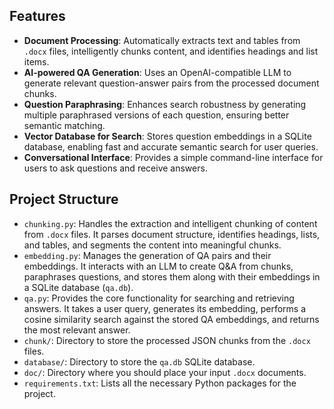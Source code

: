 ## Features

* **Document Processing**: Automatically extracts text and tables from `.docx` files, intelligently chunks content, and identifies headings and list items.
* **AI-powered QA Generation**: Uses an OpenAI-compatible LLM to generate relevant question-answer pairs from the processed document chunks.
* **Question Paraphrasing**: Enhances search robustness by generating multiple paraphrased versions of each question, ensuring better semantic matching.
* **Vector Database for Search**: Stores question embeddings in a SQLite database, enabling fast and accurate semantic search for user queries.
* **Conversational Interface**: Provides a simple command-line interface for users to ask questions and receive answers.

## Project Structure

* `chunking.py`: Handles the extraction and intelligent chunking of content from `.docx` files. It parses document structure, identifies headings, lists, and tables, and segments the content into meaningful chunks.
* `embedding.py`: Manages the generation of QA pairs and their embeddings. It interacts with an LLM to create Q&A from chunks, paraphrases questions, and stores them along with their embeddings in a SQLite database (`qa.db`).
* `qa.py`: Provides the core functionality for searching and retrieving answers. It takes a user query, generates its embedding, performs a cosine similarity search against the stored QA embeddings, and returns the most relevant answer.
* `chunk/`: Directory to store the processed JSON chunks from the `.docx` files.
* `database/`: Directory to store the `qa.db` SQLite database.
* `doc/`: Directory where you should place your input `.docx` documents.
* `requirements.txt`: Lists all the necessary Python packages for the project.
